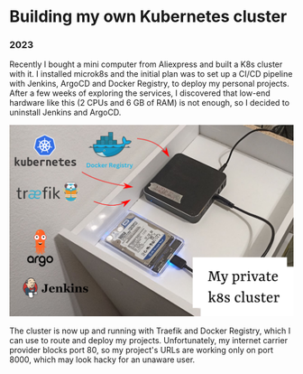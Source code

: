 # Building my own Kubernetes cluster

### 2023

Recently I bought a mini computer from Aliexpress and built a K8s cluster with it. I installed microk8s and the initial plan was to set up a CI/CD pipeline with Jenkins, ArgoCD and Docker Registry, to deploy my personal projects. After a few weeks of exploring the services, I discovered that low-end hardware like this (2 CPUs and 6 GB of RAM) is not enough, so I decided to uninstall Jenkins and ArgoCD.

![](./images/13_1.png)

The cluster is now up and running with Traefik and Docker Registry, which I can use to route and deploy my projects. Unfortunately, my internet carrier provider blocks port 80, so my project's URLs are working only on port 8000, which may look hacky for an unaware user.
